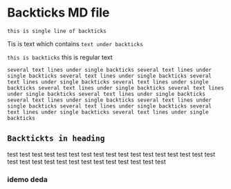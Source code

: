 # Backticks MD file

`this is single line of backticks`

Tis is text which contains `text under backticks`


`this is backticks` this is regular text


`several text lines under single backticks several text lines under single backticks several text lines under single backticks several text lines under single backticks several text lines under single backticks several text lines under single backticks several text lines under single backticks several text lines under single backticks several text lines under single backticks several text lines under single backticks several text lines under single backticks several text lines under single backticks several text lines under single backticks`

## `Backtickts in heading`

test test test test test test test test test test test test test test
test test
test test test test test test test test
test test test test test test


### idemo deda
